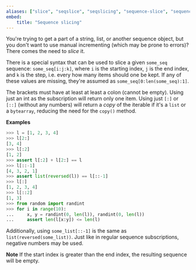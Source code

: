 ```yaml
---
aliases: ["slice", "seqslice", "seqslicing", "sequence-slice", "sequence-slicing"]
embed:
    title: "Sequence slicing"
---
```

You're trying to get a part of a string, list, or another sequence object, but you don't want to use manual incrementing (which may be prone to errors)? There comes the need to *slice* it.

There is a special syntax that can be used to slice a given `some_seq` sequence: `some_seq[i:j:k]`, where `i` is the starting index, `j` is the end index, and `k` is the step, i.e. every how many items should one be kept. If any of these values are missing, they're assumed as `some_seq[0:len(some_seq):1]`.

The brackets must have at least at least a colon (cannot be empty). Using just an int as the subscription will return only one item. Using just `[:]` or `[::]` (without any numbers) will return a *copy* of the iterable if it's a `list` or a `bytearray`, reducing the need for the `copy()` method.

**Examples**

```py
>>> l = [1, 2, 3, 4]
>>> l[2:]
[3, 4]
>>> l[:2]
[1, 2]
>>> assert l[:2] + l[2:] == l
>>> l[::-1]
[4, 3, 2, 1]
>>> assert list(reversed(l)) == l[::-1]
>>> l[:]
[1, 2, 3, 4]
>>> l[::2]
[1, 3]
>>> from random import randint
>>> for i in range(10):
...     x, y = randint(0, len(l)), randint(0, len(l))
...     assert len(l[x:y]) <= len(l)
```

Additionally, using `some_list[::-1]` is the same as `list(reversed(some_list))`. Just like in regular sequence subscriptions, negative numbers may be used.

**Note**
If the start index is greater than the end index, the resulting sequence will be empty.
